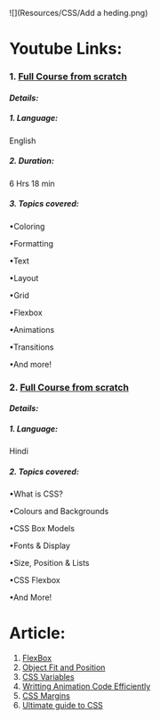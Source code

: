 ![](Resources/CSS/Add a heding.png)

# Youtube Links:
### 1. [Full Course from scratch](https://youtu.be/1Rs2ND1ryYc)
#### *Details:*
##### 1. Language: 
English
##### 2. Duration: 
6 Hrs 18 min
##### 3. Topics covered:
•Coloring

•Formatting

•Text

•Layout

•Grid

•Flexbox

•Animations

•Transitions

•And more!

### 2. [Full Course from scratch](https://www.youtube.com/watch?v=TThZIt4r3eg&list=PL0b6OzIxLPbzDsI5YXUa01QzxOWyqmrWw)
#### *Details:*
##### 1. Language: 
Hindi
##### 2. Topics covered:
•What is CSS? 

•Colours and Backgrounds

•CSS Box Models

•Fonts & Display

•Size, Position & Lists

•CSS Flexbox

•And More!

# Article:
1. [FlexBox](https://tutorialzine.com/2016/04/5-flexbox-techniques-you-need-to-know-about)
2. [Object Fit and Position](https://tutorialzine.com/2016/04/quick-tip-get-to-know-css-object-fit-position)
3. [CSS Variables](https://tutorialzine.com/2016/03/what-you-need-to-know-about-css-variables)
4. [Writting Animation Code Efficiently](https://css-tricks.com/tips-for-writing-animation-code-efficiently/?utm_source=devglan)
5. [CSS Margins](https://www.freecodecamp.org/news/css-margins/amp/?utm_source=devglan)
6. [Ultimate guide to CSS](https://medium.com/level-up-web/the-ultimate-guide-to-css-103b0f883de3)

